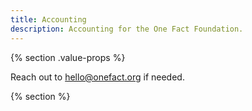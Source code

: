 ```yaml
---
title: Accounting
description: Accounting for the One Fact Foundation.
---
```


{% section .value-props %}

Reach out to hello@onefact.org if needed.



{% section %}
